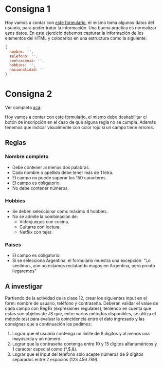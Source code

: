 # Consigna 1

Hoy vamos a contar con [este formulario](https://drive.google.com/file/d/1BkmWY-gykGvG2uX4fETbngtsBgWYxipI/view), el mismo toma algunos datos del usuario, para poder tratar la información. Una buena práctica es normalizar esos datos. En este ejercicio debemos capturar la información de los elementos del HTML y colocarlos en una estructura como la siguiente:

```javascript
{
  nombre: '',
  telefono: '',
  contrasenia: '',
  hobbies: '',
  nacionalidad: ''
}
```

# Consigna 2

Ver completa [acá](https://docs.google.com/document/d/1Q9TwzvAxLCZAaX4VH7SXSqwSVW9lKF8pFf49A024-Kc/view#heading=h.gjdgxs).

Hoy vamos a contar con [este formulario](https://drive.google.com/file/d/1BkmWY-gykGvG2uX4fETbngtsBgWYxipI/view), el mismo debe deshabilitar el botón de inscripción en el caso de que alguna regla no se cumpla. Además tenemos que indicar visualmente con color rojo si un campo tiene errores.


## Reglas

### Nombre completo

- Debe contener al menos dos palabras.
- Cada nombre o apellido debe tener más de 1 letra.
- El campo no puede superar los 150 caracteres.
- El campo es obligatorio.
- No debe contener números.

### Hobbies

- Se deben seleccionar como máximo 4 hobbies.
- No se admite la combinación de:
    - Videojuegos con cocina.
    - Guitarra con lectura.
    - Netflix con tejer.

### Paises

- El campo es obligatorio.
- Si se selecciona Argentina, el formulario muestra una excepción: "Lo sentimos, aún no estamos reclutando magos en Argentina, pero pronto llegaremos"

## A investigar

Partiendo de la actividad de la clase 12, crear los siguientes input en el form: nombre de usuario, teléfono y contraseña. Deberán validar el value de cada campo con RegEx  (expresiones regulares), teniendo en cuenta que estas son objetos de JS que, entre varios métodos disponibles, se utiliza el método test para evaluar la coincidencia entre el dato ingresado y las consignas que a continuación les pedimos:

1. Lograr que el usuario contenga un límite de 8 dígitos y al menos una mayúscula y un número.
2. Lograr que la contraseña contenga entre 10 y 15 dígitos alfanuméricos y 1 carácter especial como (*,$,&).
3. Lograr que el input del teléfono solo acepte números de 9 dígitos separados entre 2 espacios (123 456 789).